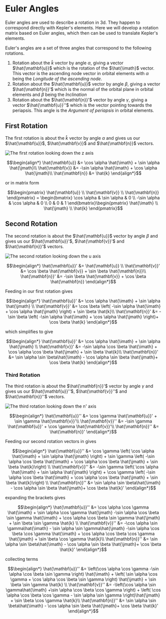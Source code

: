 # Euler Angles

Euler angles are used to describe a rotation in 3d. They happen to correspond directly with Kepler's elements. Here we will develop a rotation matrix based on Euler angles, which then can be used to translate Kepler's elements.

Euler's angles are a set of three angles that correspond to the following rotations.

1. Rotation about the $\hat{k}$ vector by angle $\alpha$, giving a vector $\hat{\mathbf{u}}$ which is the rotation of the $\hat{\imath}$ vector. This vector is the ascending node vector in orbital elements with $\alpha$ being the _Longitude of the ascending node_.
2. Rotation about the $\hat{\mathbf{u}}$ vector by angle $\beta$, giving a vector $\hat{\mathbf{n}}'$ which is the normal of the orbital plane in orbital elements and $\beta$ being the _Inclination_
3. Rotation about the $\hat{\mathbf{n}}'$ vector by angle $\gamma$, giving a vector $\hat{\mathbf{u}}''$ which is the vector pointing towards the periapsis. This angle is the _Argument of periapsis_ in orbital elements.

## First Rotation

The first rotation is about the $\hat{k}$ vector by angle $\alpha$ and gives us our $\hat{\mathbf{u}}$, $\hat{\mathbf{v}}$ and $\hat{\mathbf{n}}$ vectors.

![The first rotation looking down the z axis]()

``` math
\begin{align*}
\hat{\mathbf{u}} &= \cos \alpha \hat{\imath} + \sin \alpha \hat{\jmath}\\
\hat{\mathbf{v}} &= -\sin \alpha \hat{\imath} + \cos \alpha \hat{\jmath}\\
\hat{\mathbf{n}} &= \hat{k}
\end{align*}
```
or in matrix form
``` math
\begin{pmatrix}
\hat{\mathbf{u}} \\
\hat{\mathbf{v}}  \\
\hat{\mathbf{n}} 
\end{pmatrix} = \begin{bmatrix}
\cos \alpha & \sin \alpha & 0 \\
-\sin \alpha & \cos \alpha & 0  \\
0 & 0 & 1
\end{bmatrix}\begin{pmatrix}
\hat{\imath} \\
\hat{\jmath}  \\
\hat{k} 
\end{pmatrix}
```

## Second Rotation

The second rotation is about the $\hat{\mathbf{u}}$ vector by angle $\beta$ and gives us our $\hat{\mathbf{u}}'$, $\hat{\mathbf{v}}'$ and $\hat{\mathbf{n}}'$ vectors.

![The second rotation looking down the u axis]()

``` math
\begin{align*}
\hat{\mathbf{u}}' &= \hat{\mathbf{u}} \\
\hat{\mathbf{v}}' &= \cos \beta \hat{\mathbf{v}} + \sin \beta \hat{\mathbf{n}}\\
\hat{\mathbf{n}}' &= -\sin \beta \hat{\mathbf{v}} + \cos \beta \hat{\mathbf{n}}
\end{align*}
```

Feeding in our first rotation gives
``` math
\begin{align*}
\hat{\mathbf{u}}' &= \cos \alpha \hat{\imath} + \sin \alpha \hat{\jmath} \\
\hat{\mathbf{v}}' &= \cos \beta \left( -\sin \alpha \hat{\imath} + \cos \alpha \hat{\jmath} \right) + \sin \beta \hat{k}\\
\hat{\mathbf{n}}' &= -\sin \beta \left( -\sin \alpha \hat{\imath} + \cos \alpha \hat{\jmath} \right)+ \cos \beta \hat{k}
\end{align*}
```
which simplifies to give
``` math
\begin{align*}
\hat{\mathbf{u}}' &= \cos \alpha \hat{\imath} + \sin \alpha \hat{\jmath} \\
\hat{\mathbf{v}}' &= -\sin \alpha \cos \beta  \hat{\imath} + \cos \alpha \cos \beta  \hat{\jmath} + \sin \beta \hat{k}\\
\hat{\mathbf{n}}' &=  \sin \alpha \sin \beta\hat{\imath} - \cos \alpha \sin \beta \hat{\jmath}+ \cos \beta \hat{k}
\end{align*}
```

### Third Rotation

The third rotation is about the $\hat{\mathbf{n}}'$ vector by angle $\gamma$ and gives us our $\hat{\mathbf{u}}''$, $\hat{\mathbf{v}}''$ and $\hat{\mathbf{n}}''$ vectors.

![The third rotation looking down the n' axis]()

``` math
\begin{align*}
\hat{\mathbf{u}}'' &= \cos \gamma \hat{\mathbf{u}}' + \sin \gamma \hat{\mathbf{v}}'\\
\hat{\mathbf{v}}'' &= -\sin \gamma \hat{\mathbf{u}}' + \cos \gamma \hat{\mathbf{v}}'\\
\hat{\mathbf{n}}'' &= \hat{\mathbf{n}}'
\end{align*}
```

Feeding our second rotation vectors in gives

``` math
\begin{align*}
\hat{\mathbf{u}}'' &= \cos \gamma \left( \cos \alpha \hat{\imath} + \sin \alpha \hat{\jmath} \right) + \sin \gamma \left( -\sin \alpha \cos \beta  \hat{\imath} + \cos \alpha \cos \beta  \hat{\jmath} + \sin \beta \hat{k}\right) \\
\hat{\mathbf{v}}'' &= -\sin \gamma \left( \cos \alpha \hat{\imath} + \sin \alpha \hat{\jmath} \right) + \cos \gamma \left( -\sin \alpha \cos \beta  \hat{\imath} + \cos \alpha \cos \beta  \hat{\jmath} + \sin \beta \hat{k}\right) \\
\hat{\mathbf{n}}'' &= \sin \alpha \sin \beta\hat{\imath} - \cos \alpha \sin \beta \hat{\jmath}+ \cos \beta \hat{k}'
\end{align*}
```
expanding the brackets gives
``` math
\begin{align*}
\hat{\mathbf{u}}'' &=  \cos \alpha \cos \gamma \hat{\imath} + \sin \alpha \cos \gamma \hat{\jmath} -\sin \alpha \cos \beta  \sin \gamma  \hat{\imath} + \cos \alpha \cos \beta \sin \gamma  \hat{\jmath} + \sin \beta \sin \gamma \hat{k} \\
\hat{\mathbf{v}}'' &=  -\cos \alpha \sin \gamma\hat{\imath} - \sin \alpha \sin \gamma\hat{\jmath} -\sin \alpha \cos \beta \cos \gamma  \hat{\imath} + \cos \alpha \cos \beta \cos \gamma  \hat{\jmath} + \sin \beta \cos \gamma \hat{k}\\
\hat{\mathbf{n}}'' &= \sin \alpha \sin \beta\hat{\imath} - \cos \alpha \sin \beta \hat{\jmath}+ \cos \beta \hat{k}'
\end{align*}
```
collecting terms
``` math
\begin{align*}
\hat{\mathbf{u}}'' &=  \left(\cos \alpha \cos \gamma -\sin \alpha \cos \beta  \sin \gamma \right) \hat{\imath} + \left( \sin \alpha \cos \gamma + \cos \alpha \cos \beta \sin \gamma \right) \hat{\jmath} + \sin \beta \sin \gamma \hat{k} \\
\hat{\mathbf{v}}'' &=  -\left(\cos \alpha \sin \gamma\hat{\imath} +\sin \alpha \cos \beta \cos \gamma \right) + \left( \cos \alpha \cos \beta \cos \gamma - \sin \alpha \sin \gamma \right)\hat{\jmath} + \sin \beta \cos \gamma \hat{k}\\
\hat{\mathbf{n}}'' &= \sin \alpha \sin \beta\hat{\imath} - \cos \alpha \sin \beta \hat{\jmath}+ \cos \beta \hat{k}'
\end{align*}
```
